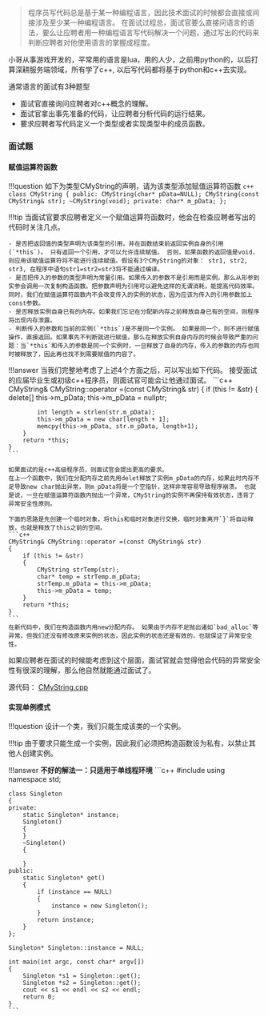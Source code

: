 

>程序员写代码总是基于某一种编程语言，因此技术面试的时候都会直接或间接涉及至少某一种编程语言。
>在面试过程总，面试官要么直接问语言的语法，要么让应聘者用一种编程语言写代码解决一个问题，通过写出的代码来判断应聘者对他使用语言的掌握成程度。

小哥从事游戏开发的，平常用的语言是lua，用的人少，之前用python的，以后打算深耕服务端领域，所有学了c++, 以后写代码都将基于python和c++去实现。

通常语言的面试有3种题型

- 面试官直接询问应聘者对c++概念的理解。
- 面试官拿出事先准备的代码，让应聘者分析代码的运行结果。
- 要求应聘者写代码定义一个类型或者实现类型中的成员函数。

### 面试题

#### 赋值运算符函数

!!!question
	如下为类型CMyString的声明，请为该类型添加赋值运算符函数
	```c++
	class CMyString
	{
		public:
			CMyString(char* pData=NULL);
			CMyString(const CMyString& str);
			~CMyString(void);
		private:
			char* m_pData;
	};
	```

!!!tip
	当面试官要求应聘者定义一个赋值运算符函数时，他会在检查应聘者写出的代码时关注几点。

	- 是否把返回值的类型声明为该类型的引用，并在函数结束前返回实例自身的引用(`*this`)。 只有返回一个引用，才可以允许连续赋值。 否则，如果函数的返回值是void，则应用该赋值运算符将不能进行连续赋值。假设有3个CMyString的对象： str1, str2, str3, 在程序中语句str1=str2=str3将不能通过编译。
	- 是否把传入的参数的类型声明为常量引用。如果传入的参数不是引用而是实例，那么从形参到实参会调用一次复制构造函数。把参数声明为引用可以避免这样的无谓消耗，能提高代码效率。同时，我们在赋值运算符函数内不会改变传入的实例的状态，因为应该为传入的引用参数加上const参数。
	- 是否释放实例自身已有的内存。如果我们忘记在分配新内存之前释放自身已有的空间，则程序将出现内存泄露。
	- 判断传入的参数和当前的实例(`*this`)是不是同一个实例。 如果是同一个，则不进行赋值操作，直接返回。如果事先不判断就进行赋值，那么在释放实例自身内存的时候会导致严重的问题：当`*this`和传入的参数是同一个实例时，一旦释放了自身的内存，传入的参数的内存也同时被释放了，因此再也找不到需要赋值的内容了。

!!!answer
	当我们完整地考虑了上述4个方面之后，可以写出如下代码。 接受面试的应届毕业生或初级c++程序员，则面试官可能会让他通过面试。
	```c++
	CMyString& CMyString::operator =(const CMyString& str)
	{
		if (this != &str)
		{
			delete[] this->m_pData;
			this->m_pData = nullptr;

			int length = strlen(str.m_pData);
			this->m_pData = new char[length + 1];
			memcpy(this->m_pData, str.m_pData, length+1);
		}
		return *this;
	}
	```

	如果面试的是c++高级程序员，则面试官会提出更高的要求。
	在上一个函数中，我们在分配内存之前先用delet释放了实例m_pData的内存，如果此时内存不足导致new char抛出异常，则m_pData将是一个空指针，这样非常容易导致程序崩溃。 也就是说，一旦在赋值运算符函数内抛出一个异常，CMyString的实例不再保持有效状态，违背了异常安全性原则。

	下面的思路是先创建一个临时对象，将this和临时对象进行交换，临时对象离开`}`将自动释放，也就是释放了this之前的空间。
	```c++
	CMyString& CMyString::operator =(const CMyString& str)
	{
		if (this != &str)
		{
			CMyString strTemp(str);
			char* temp = strTemp.m_pData;
			strTemp.m_pData = this->m_pData;
			this->m_pData = temp;
		}
		return *this;
	}
	```
	在新代码中，我们在构造函数内用new分配内存。 如果由于内存不足抛出诸如`bad_alloc`等异常，但我们还没有修改原来实例的状态，因此实例的状态还是有效的，也就保证了异常安全性。

如果应聘者在面试的时候能考虑到这个层面，面试官就会觉得他会代码的异常安全性有很深的理解，那么他自然就能通过面试了。

源代码： <a href="https://github.com/yiouejv/blog/tree/master/docs/%E5%89%91%E6%8C%87offer/codes/CMyString.cpp">CMyString.cpp</a>


#### 实现单例模式

!!!question
	设计一个类，我们只能生成该类的一个实例。

!!!tip
	由于要求只能生成一个实例，因此我们必须把构造函数设为私有，以禁止其他人创建实例。

!!!answer
	**不好的解法一：只适用于单线程环境**
	```c++
	#include <iostream>
	using namespace std;

	class Singleton
	{
	private:
		static Singleton* instance;
		Singleton()
		{
		}
		~Singleton()
		{

		}
	public:
		static Singleton* get()
		{
			if (instance == NULL)
			{
				instance = new Singleton();
			}
			return instance;
		}
	};

	Singleton* Singleton::instance = NULL;

	int main(int argc, const char* argv[])
	{
		Singleton *s1 = Singleton::get();
		Singleton *s2 = Singleton::get();
		cout << s1 << endl << s2 << endl;
		return 0;
	}
	```